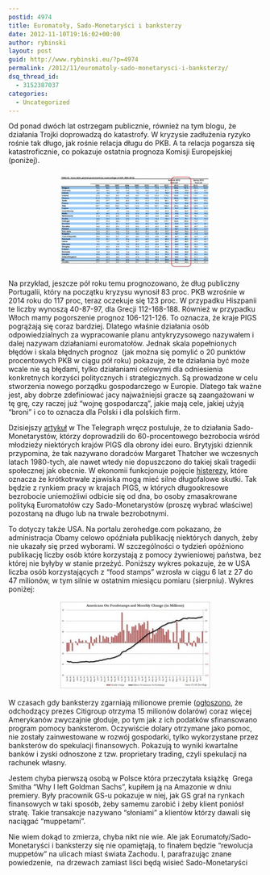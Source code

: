 ```yaml
---
postid: 4974
title: Euromatoły, Sado-Monetaryści i banksterzy
date: 2012-11-10T19:16:02+00:00
author: rybinski
layout: post
guid: http://www.rybinski.eu/?p=4974
permalink: /2012/11/euromatoly-sado-monetarysci-i-banksterzy/
dsq_thread_id:
  - 3152387037
categories:
  - Uncategorized
---
```

<p style="text-align: left;">
  Od ponad dwóch lat ostrzegam publicznie, również na tym blogu, że działania Trojki doprowadzą do katastrofy. W kryzysie zadłużenia ryzyko rośnie tak długo, jak rośnie relacja długu do PKB. A ta relacja pogarsza się katastroficznie, co pokazuje ostatnia prognoza Komisji Europejskiej (poniżej).
</p>

<p style="text-align: center;">
  <a href="/uploads/2012/11/EC_debt_forecast.jpg"><img class="wp-image-4975 aligncenter" title="EC_debt_forecast" src="/uploads/2012/11/EC_debt_forecast-300x196.jpg" alt="" width="300" height="196" /></a>
</p>

<p style="text-align: left;">
  <!--more-->Na przykład, jeszcze pół roku temu prognozowano, że dług publiczny Portugalii, który na początku kryzysu wynosił 83 proc. PKB wzrośnie w 2014 roku do 117 proc, teraz oczekuje się 123 proc. W przypadku Hiszpanii te liczby wynoszą 40-87-97, dla Grecji 112-168-188. Również w przypadku Włoch mamy pogorszenie prognoz 106-121-126. To oznacza, że kraje PIGS pogrążają się coraz bardziej. Dlatego właśnie działania osób odpowiedzialnych za wypracowanie planu antykryzysowego nazywałem i dalej nazywam działaniami euromatołów. Jednak skala popełnionych błędów i skala błędnych prognoz  (jak można się pomylić o 20 punktów procentowych PKB w ciągu pół roku) pokazuje, że te działania być może wcale nie są błędami, tylko działaniami celowymi dla odniesienia konkretnych korzyści politycznych i strategicznych. Są prowadzone w celu stworzenia nowego porządku gospodarczego w Europie. Dlatego tak ważne jest, aby dobrze zdefiniować jacy najważniejsi gracze są zaangażowani w tę grę, czy raczej już “wojnę gospodarczą”, jakie mają cele, jakiej użyją “broni” i co to oznacza dla Polski i dla polskich firm.
</p>

Dzisiejszy [artykuł](http://blogs.telegraph.co.uk/finance/ambroseevans-pritchard/100021180/who-will-stop-the-sado-monetarists-as-jobless-youth-hits-58pc-in-greece/) w The Telegraph wręcz postuluje, że to działania Sado-Monetarystów, którzy doprowadzili do 60-procentowego bezrobocia wśród młodzieży niektórych krajów PIGS dla obrony idei euro. Brytyjski dziennik przypomina, że tak nazywano doradców Margaret Thatcher we wczesnych latach 1980-tych, ale nawet wtedy nie dopuszczono do takiej skali tragedii społecznej jak obecnie. W ekonomii funkcjonuje pojęcie [histerezy](http://pl.wikipedia.org/wiki/Histereza_%28na_rynku_pracy%29), które oznacza że krótkotrwałe zjawiska mogą mieć silne długofalowe skutki. Tak będzie z rynkiem pracy w krajach PIGS, w których długookresowe bezrobocie uniemożliwi odbicie się od dna, bo osoby zmasakrowane polityką Euromatołów czy Sado-Monetarystów (proszę wybrać właściwe) pozostaną na długo lub na trwale bezrobotnymi.

To dotyczy także USA. Na portalu zerohedge.com pokazano, że administracja Obamy celowo opóźniała publikację niektórych danych, żeby nie ukazały się przed wyborami. W szczególności o tydzień opóźniono publikację liczby osób które korzystają z pomocy żywieniowej państwa, bez której nie byłyby w stanie przeżyć. Poniższy wykres pokazuje, że w USA liczba osób korzystających z “food stamps” wzrosła w ciągu 6 lat z 27 do 47 milionów, w tym silnie w ostatnim miesiącu pomiaru (sierpniu). Wykres poniżej:

<p style="text-align: center;">
  <a href="/uploads/2012/11/foodstamps_USA.jpg"><img class="size-medium wp-image-4976 aligncenter" title="foodstamps_USA" src="/uploads/2012/11/foodstamps_USA-300x177.jpg" alt="" width="300" height="177" /></a>
</p>

W czasach gdy banksterzy zgarniają milionowe premie ([ogłoszono](http://www.ft.com/intl/cms/s/0/2f9a9052-2ab8-11e2-802d-00144feabdc0.html#axzz2BimwE18z), że odchodzący prezes Citigroup otrzyma 15 milionów dolarów) coraz więcej Amerykanów zwyczajnie głoduje, po tym jak z ich podatków sfinansowano program pomocy banksterom. Oczywiście dolary otrzymane jako pomoc, nie zostały zainwestowane w rozwój gospodarki, tylko wykorzystane przez banksterów do spekulacji finansowych. Pokazują to wyniki kwartalne banków i zyski odnoszone z tzw. proprietary trading, czyli spekulacji na rachunek własny.

Jestem chyba pierwszą osobą w Polsce która przeczytała książkę  Grega Smitha “Why I left Goldman Sachs”, kupiłem ją na Amazonie w dniu premiery. Były pracownik GS-u pokazuje w niej, jak GS grał na rynkach finansowych w taki sposób, żeby samemu zarobić i żeby klient poniósł stratę. Takie transakcje nazywano “słoniami” a klientów którzy dawali się naciągać “muppetami”.

Nie wiem dokąd to zmierza, chyba nikt nie wie. Ale jak Eorumatoły/Sado-Monetaryści i banksterzy się nie opamiętają, to finałem będzie “rewolucja muppetów” na ulicach miast świata Zachodu. I, parafrazując znane powiedzenie,  na drzewach zamiast liści będą wisieć Sado-Monetaryści
